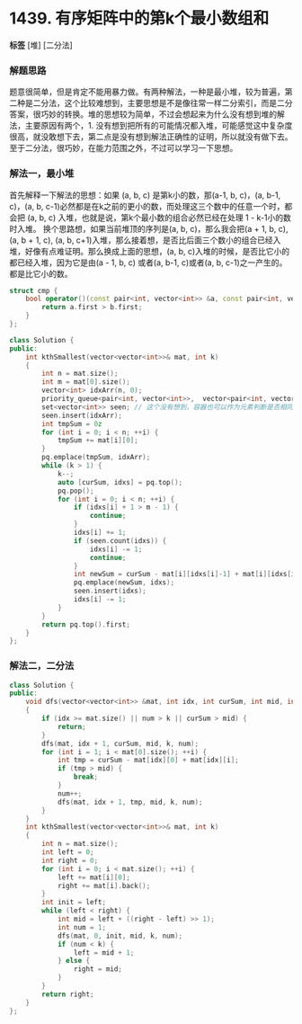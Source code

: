 # 1439. 有序矩阵中的第k个最小数组和

**标签** [堆] [二分法]

### 解题思路
题意很简单，但是肯定不能用暴力做。有两种解法，一种是最小堆，较为普遍，第二种是二分法，这个比较难想到，主要思想是不是像往常一样二分索引，而是二分答案，很巧妙的转换。堆的思想较为简单，不过会想起来为什么没有想到堆的解法，主要原因有两个，1. 没有想到把所有的可能情况都入堆，可能感觉这中复杂度很高，就没敢想下去，第二点是没有想到解法正确性的证明，所以就没有做下去。至于二分法，很巧妙，在能力范围之外，不过可以学习一下思想。

### 解法一，最小堆
首先解释一下解法的思想：如果 (a, b, c) 是第k小的数，那(a-1, b, c)，(a, b-1, c)，(a, b, c-1)必然都是在k之前的更小的数，而处理这三个数中的任意一个时，都会把 (a, b, c) 入堆，也就是说，第k个最小数的组合必然已经在处理 1 - k-1小的数时入堆。
换个思路想，如果当前堆顶的序列是(a, b, c)，那么我会把(a + 1, b, c), (a, b + 1, c), (a, b, c+1)入堆，那么接着想，是否比后面三个数小的组合已经入堆，好像有点难证明。那么换成上面的思想，(a, b, c)入堆的时候，是否比它小的都已经入堆，因为它是由(a - 1, b, c) 或者(a, b-1, c)或者(a, b, c-1)之一产生的。都是比它小的数。
```c++
struct cmp {
    bool operator()(const pair<int, vector<int>> &a, const pair<int, vector<int>> &b) {
        return a.first > b.first;
    }
};

class Solution {
public:
    int kthSmallest(vector<vector<int>>& mat, int k)
    {
        int n = mat.size();
        int m = mat[0].size();
        vector<int> idxArr(n, 0);
        priority_queue<pair<int, vector<int>>,  vector<pair<int, vector<int>>>, cmp> pq;
        set<vector<int>> seen; // 这个没有想到，容器也可以作为元素判断是否相同。
        seen.insert(idxArr);
        int tmpSum = 0z
        for (int i = 0; i < n; ++i) {
            tmpSum += mat[i][0];
        }
        pq.emplace(tmpSum, idxArr);
        while (k > 1) {
            k--;
            auto [curSum, idxs] = pq.top();
            pq.pop();
            for (int i = 0; i < n; ++i) {
                if (idxs[i] + 1 > m - 1) {
                    continue;
                }
                idxs[i] += 1;
                if (seen.count(idxs)) {
                    idxs[i] -= 1;
                    continue;
                }
                int newSum = curSum - mat[i][idxs[i]-1] + mat[i][idxs[i]];
                pq.emplace(newSum, idxs);
                seen.insert(idxs);
                idxs[i] -= 1;
            }
        }
        return pq.top().first;
    }
};
```


### 解法二，二分法
```c++
class Solution {
public:
    void dfs(vector<vector<int>> &mat, int idx, int curSum, int mid, int k, int &num)
    {
        if (idx >= mat.size() || num > k || curSum > mid) {
            return;
        }
        dfs(mat, idx + 1, curSum, mid, k, num);
        for (int i = 1; i < mat[0].size(); ++i) {
            int tmp = curSum - mat[idx][0] + mat[idx][i];
            if (tmp > mid) {
                break;
            }
            num++;
            dfs(mat, idx + 1, tmp, mid, k, num);
        }
    }
    int kthSmallest(vector<vector<int>>& mat, int k)
    {
        int n = mat.size();
        int left = 0;
        int right = 0;
        for (int i = 0; i < mat.size(); ++i) {
            left += mat[i][0];
            right += mat[i].back();
        }
        int init = left;
        while (left < right) {
            int mid = left + ((right - left) >> 1);
            int num = 1;
            dfs(mat, 0, init, mid, k, num);
            if (num < k) {
                left = mid + 1;
            } else {
                right = mid;
            }
        }
        return right;
    }
};
```